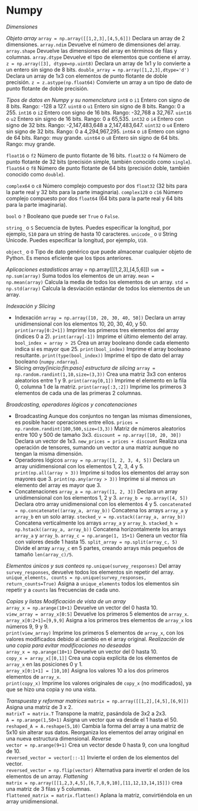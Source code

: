 # Numpy

_Dimensiones_


_Objeto array_
`array = np.array([[1,2,3],[4,5,6]])`             Declara un array de 2 dimensiones.
`array.ndim`                                      Devuelve el número de dimensiones del array.
`array.shape`                                     Devuelve las dimensiones del array en términos de filas y columnas.
`array.dtype`                                     Devuelve el tipo de elementos que contiene el array.
`z = np.array([3], dtype=np.uint8)`               Declara un array de 1x1 y lo convierte a un entero sin signo de 8 bits.
`double_array = np.array([1,2,3],dtype='d')`      Declara un array de 1x3 con elementos de punto flotante de doble precisión.
`z = z.astype(np.float64)`                        Convierte un array a un tipo de dato de punto flotante de doble precisión.
 
_Tipos de datos en Numpy y su nomenclatura_
`int8`   o `i1`       Entero con signo de 8 bits. Rango: -128 a 127.
`uint8`  o `u1`       Entero sin signo de 8 bits. Rango: 0 a 255.
`int16`  o `i2`       Entero con signo de 16 bits. Rango: -32,768 a 32,767.
`uint16` o `u2`       Entero sin signo de 16 bits. Rango: 0 a 65,535.
`int32`  o `i4`       Entero con signo de 32 bits. Rango: -2,147,483,648 a 2,147,483,647.
`uint32` o `u4`       Entero sin signo de 32 bits. Rango: 0 a 4,294,967,295.
`int64`  o `i8`       Entero con signo de 64 bits. Rango: muy grande.
`uint64` o `u8`       Entero sin signo de 64 bits. Rango: muy grande.

`float16`  o `f2`     Número de punto flotante de 16 bits.
`float32`  o `f4`     Número de punto flotante de 32 bits (precisión simple, también conocido como `single`).
`float64`  o `f8`     Número de punto flotante de 64 bits (precisión doble, también conocido como `double`).

`complex64`  o `c8`   Número complejo compuesto por dos `float32` (32 bits para la parte real y 32 bits para la parte imaginaria).
`complex128` o `c16`  Número complejo compuesto por dos `float64` (64 bits para la parte real y 64 bits para la parte imaginaria).

`bool`       o `?`    Booleano que puede ser `True` o `False`.

`string_`    o `S`    Secuencia de bytes. Puedes especificar la longitud, por ejemplo, `S10` para un string de hasta 10 caracteres.
`unicode_`   o `U`    String Unicode. Puedes especificar la longitud, por ejemplo, `U10`.

`object_`    o `O`    Tipo de dato genérico que puede almacenar cualquier objeto de Python. Es menos eficiente que los tipos anteriores.

_Aplicaciones estadisticas_
array = np.array([[1,2,3],[4,5,6]])
`sum = np.sum(array)`            Suma todos los elementos de un array.
`mean = np.mean(array)`          Calcula la media de todos los elementos de un array.
`std = np.std(array)`            Calcula la desviación estándar de todos los elementos de un array.

_Indexación y Slicing_
- Indexación
`array = np.array([10, 20, 30, 40, 50])`          Declara un array unidimensional con los elementos 10, 20, 30, 40, y 50.
`print(array[0:2+1])`                             Imprime los primeros tres elementos del array (índices 0 a 2).
`print(array[-1])`                                Imprime el último elemento del array.
`bool_index = array > 25`                         Crea un array booleano donde cada elemento indica si es mayor que 25.
`print(bool_index)`                               Imprime el array booleano resultante.
`print(type(bool_index))`                         Imprime el tipo de dato del array booleano (`numpy.ndarray`).
- Slicing
_array[inicio:fin:paso] estructura de slicing_
`array = np.random.randint(1,10,size=(3,3))`      Crea una matriz 3x3 con enteros aleatorios entre 1 y 9.
`print(array[0,1])`                               Imprime el elemento en la fila 0, columna 1 de la matriz.
`print(array[:3,:2])`                             Imprime los primeros 3 elementos de cada una de las primeras 2 columnas.

_Broadcasting, operadores lógicos y concatenaciones_
- Broadcasting
Aunque dos conjuntos no tengan las mismas dimensiones, es posible hacer operaciones entre ellos.
`prices = np.random.randint(100,500,size=(3,3))`      Matriz de números aleatorios entre 100 y 500 de tamaño 3x3.
`discount = np.array([10, 20, 30])`                   Declara un vector de 1x3.
`new_prices = prices + discount`                      Realiza una operación de tensores, sumando un vector a una matriz aunque no tengan la misma dimensión.
- Operadores lógicos
`array = np.array([1, 2, 3, 4, 5])`                   Declara un array unidimensional con los elementos 1, 2, 3, 4 y 5.
`print(np.all(array > 3))`                            Imprime si todos los elementos del array son mayores que 3.
`print(np.any(array > 3))`                            Imprime si al menos un elemento del array es mayor que 3.
- Concatenaciones
`array_a = np.array([1, 2, 3])`                       Declara un array unidimensional con los elementos 1, 2 y 3.
`array_b = np.array([4, 5])`                          Declara otro array unidimensional con los elementos 4 y 5.
`concatenated = np.concatenate((array_a, array_b))`   Concatena los arrays `array_a` y `array_b` en un solo array.
`stecked_v = np.vstack((array_a, array_b))`          Concatena verticalmente los arrays `array_a` y `array_b`.
`stacked_h = np.hstack((array_a, array_b))`           Concatena horizontalmente los arrays `array_a` y `array_b`.
`array_c = np.arange(1, 15+1)`                        Genera un vector fila con valores desde 1 hasta 15.
`split_array = np.split(array_c, 5)`                  Divide el array `array_c` en 5 partes, creando arrays más pequeños de tamaño `len(array_c)/5`.

_Elementos únicos y sus conteos_
`np.unique(survey_responses)`                            Del array `survey_responses`, devuelve todos los elementos sin repetir del array.  
`unique_elements, counts = np.unique(survey_responses, return_counts=True)`  Asigna a `unique_elements` todos los elementos sin repetir y a `counts` las frecuencias de cada uno.

_Copias y listas_
_Modificación de vista de un array_  
`array_x = np.arange(10+1)`    Devuelve un vector del 0 hasta 10.  
`view_array = array_x[0:5]`    Devuelve los primeros 5 elementos de `array_x`.  
`array_x[0:2+1]=[9,9,9]`      Asigna a los primeros tres elementos de `array_x` los números 9, 9 y 9.  
`print(view_array)`            Imprime los primeros 5 elementos de `array_x`, con los valores modificados debido al cambio en el array original.
_Realización de una copia para evitar modificaciones no deseadas_  
`array_x = np.arange(10+1)`    Devuelve un vector del 0 hasta 10.  
`copy_x = array_x[[0,1]]`      Crea una copia explícita de los elementos de `array_x` en las posiciones 0 y 1.  
`array_x[0:1+1] = [10,10]`     Asigna los valores 10 a los dos primeros elementos de `array_x`.  
`print(copy_x)`                Imprime los valores originales de `copy_x` (no modificados), ya que se hizo una copia y no una vista.

_Transpuesta y reformar matrices_
`matrix = np.array([[1,2],[4,5],[6,9]])`    Asigna una matriz de 3 x 2.  
`matrixT = matrix.T`                        Transpone la matriz, pasándola de 3x2 a 2x3.  
`A = np.arange(1,50+1)`                     Asigna un vector que va desde el 1 hasta el 50.  
`reshaped_A = A.reshape(5,10)`              Cambia la forma del array a una matriz de 5x10 sin alterar sus datos. Reorganiza los elementos del array original en una nueva estructura dimensional.
_Reverse_  
`vector = np.arange(9+1)`                   Crea un vector desde 0 hasta 9, con una longitud de 10.  
`reversed_vector = vector[::-1]`            Invierte el orden de los elementos del vector.  
`reversed_vector = np.flip(vector)`         Alternativa para invertir el orden de los elementos de un array.
_Flattening_  
`matrix = np.array([[1,2,3,4,5],[6,7,8,9,10],[11,12,13,14,15]])`  crea una matriz de 3 filas y 5 columnas.  
`flattened_matrix = matrix.flatten()`            Aplana la matriz, convirtiéndola en un array unidimensional.



